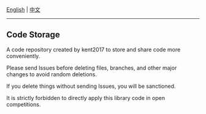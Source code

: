 [English](/README/en/README.md) | [中文](/README/zh-cn/README.md)

---

## Code Storage

A code repository created by kent2017 to store and share code more conveniently.

Please send Issues before deleting files, branches, and other major changes to avoid random deletions.

If you delete things without sending Issues, you will be sanctioned.

It is strictly forbidden to directly apply this library code in open competitions.
